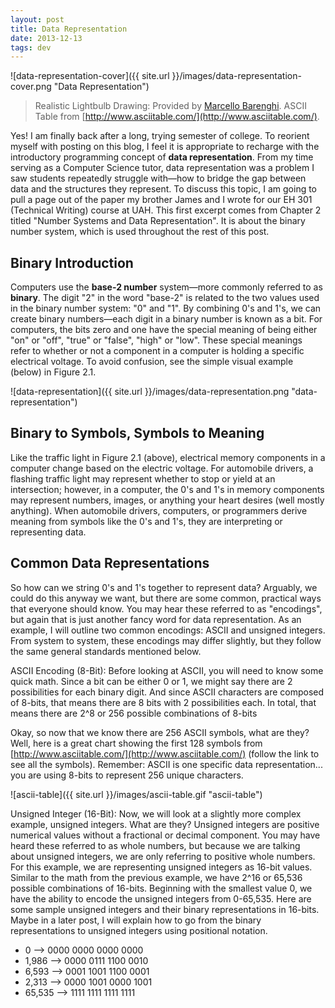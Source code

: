 ```yaml
---
layout: post
title: Data Representation
date: 2013-12-13 
tags: dev
---
```


![data-representation-cover]({{ site.url }}/images/data-representation-cover.png "Data Representation")

> Realistic Lightbulb Drawing: Provided by [Marcello Barenghi](http://www.marcellobarenghi.com/). ASCII Table from [http://www.asciitable.com/](http://www.asciitable.com/).

Yes! I am finally back after a long, trying semester of college. To reorient myself with posting on this blog, I feel it is appropriate to recharge with the introductory programming concept of **data representation**. From my time serving as a Computer Science tutor, data representation was a problem I saw students repeatedly struggle with—how to bridge the gap between data and the structures they represent. To discuss this topic, I am going to pull a page out of the paper my brother James and I wrote for our EH 301 (Technical Writing) course at UAH. This first excerpt comes from Chapter 2 titled "Number Systems and Data Representation". It is about the binary number system, which is used throughout the rest of this post.

## **Binary Introduction**

Computers use the **base-2 number** system—more commonly referred to as **binary**. The digit "2" in the word "base-2" is related to the two values used in the binary number system: "0" and "1". By combining 0's and 1's, we can create binary numbers—each digit in a binary number is known as a bit. For computers, the bits zero and one have the special meaning of being either "on" or "off", "true" or "false", "high" or "low". These special meanings refer to whether or not a component in a computer is holding a specific electrical voltage. To avoid confusion, see the simple visual example (below) in Figure 2.1.

![data-representation]({{ site.url }}/images/data-representation.png "data-representation")

## **Binary to Symbols, Symbols to Meaning**

Like the traffic light in Figure 2.1 (above), electrical memory components in a computer change based on the electric voltage. For automobile drivers, a flashing traffic light may represent whether to stop or yield at an intersection; however, in a computer, the 0's and 1's in memory components may represent numbers, images, or anything your heart desires (well mostly anything). When automobile drivers, computers, or programmers derive meaning from symbols like the 0's and 1's, they are interpreting or representing data.

## **Common Data Representations**

So how can we string 0's and 1's together to represent data? Arguably, we could do this anyway we want, but there are some common, practical ways that everyone should know. You may hear these referred to as "encodings", but again that is just another fancy word for data representation. As an example, I will outline two common encodings: ASCII and unsigned integers. From system to system, these encodings may differ slightly, but they follow the same general standards mentioned below.

ASCII Encoding (8-Bit): Before looking at ASCII, you will need to know some quick math. Since a bit can be either 0 or 1, we might say there are 2 possibilities for each binary digit. And since ASCII characters are composed of 8-bits, that means there are 8 bits with 2 possibilities each. In total, that means there are 2^8 or 256 possible combinations of 8-bits

Okay, so now that we know there are 256 ASCII symbols, what are they? Well, here is a great chart showing the first 128 symbols from [http://www.asciitable.com/](http://www.asciitable.com/) (follow the link to see all the symbols). Remember: ASCII is one specific data representation... you are using 8-bits to represent 256 unique characters.

![ascii-table]({{ site.url }}/images/ascii-table.gif "ascii-table")

Unsigned Integer (16-Bit): Now, we will look at a slightly more complex example, unsigned integers. What are they? Unsigned integers are positive numerical values without a fractional or decimal component. You may have heard these referred to as whole numbers, but because we are talking about unsigned integers, we are only referring to positive whole numbers. For this example, we are representing unsigned integers as 16-bit values. Similar to the math from the previous example, we have 2^16 or 65,536 possible combinations of 16-bits. Beginning with the smallest value 0, we have the ability to encode the unsigned integers from 0-65,535. Here are some sample unsigned integers and their binary representations in 16-bits. Maybe in a later post, I will explain how to go from the binary representations to unsigned integers using positional notation.

- 0 --&gt; 0000 0000 0000 0000
- 1,986 --&gt; 0000 0111 1100 0010
- 6,593 --&gt; 0001 1001 1100 0001
- 2,313 --&gt; 0000 1001 0000 1001
- 65,535 --&gt; 1111 1111 1111 1111